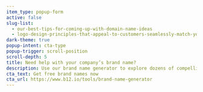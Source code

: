 ```yaml
---
item_type: popup-form
active: false
slug-list:
  - our-best-tips-for-coming-up-with-domain-name-ideas
  - logo-design-principles-that-appeal-to-customers-seamlessly-match-your-website-s-branding
dark-theme: true
popup-intent: cta-type
popup-trigger: scroll-position
scroll-depth: 5
title: Need help with your company’s brand name?
description: Use our brand name generator to explore dozens of compelling brand name ideas for free.
cta_text: Get free brand names now
cta_url: https://www.b12.io/tools/brand-name-generator
---
```

